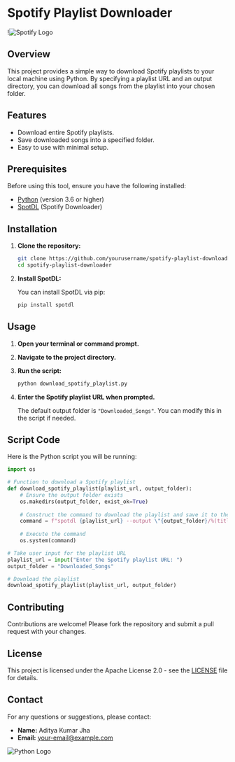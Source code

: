 
# Spotify Playlist Downloader

!![Spotify Logo](https://www.scdn.co/i/_global/open-graph-default.png)


## Overview

This project provides a simple way to download Spotify playlists to your local machine using Python. By specifying a playlist URL and an output directory, you can download all songs from the playlist into your chosen folder.

## Features

- Download entire Spotify playlists.
- Save downloaded songs into a specified folder.
- Easy to use with minimal setup.

## Prerequisites

Before using this tool, ensure you have the following installed:

- [Python](https://www.python.org/downloads/) (version 3.6 or higher)
- [SpotDL](https://github.com/spotDL/spotdl) (Spotify Downloader)

## Installation

1. **Clone the repository:**

   ```bash
   git clone https://github.com/yourusername/spotify-playlist-downloader.git
   cd spotify-playlist-downloader
   ```

2. **Install SpotDL:**

   You can install SpotDL via pip:

   ```bash
   pip install spotdl
   ```

## Usage

1. **Open your terminal or command prompt.**

2. **Navigate to the project directory.**

3. **Run the script:**

   ```python
   python download_spotify_playlist.py
   ```

4. **Enter the Spotify playlist URL when prompted.**

   The default output folder is `"Downloaded_Songs"`. You can modify this in the script if needed.

## Script Code

Here is the Python script you will be running:

```python
import os

# Function to download a Spotify playlist
def download_spotify_playlist(playlist_url, output_folder):
    # Ensure the output folder exists
    os.makedirs(output_folder, exist_ok=True)
    
    # Construct the command to download the playlist and save it to the specified folder
    command = f"spotdl {playlist_url} --output \"{output_folder}/%(title)s.%(ext)s\""
    
    # Execute the command
    os.system(command)

# Take user input for the playlist URL
playlist_url = input("Enter the Spotify playlist URL: ")
output_folder = "Downloaded_Songs"

# Download the playlist
download_spotify_playlist(playlist_url, output_folder)
```

## Contributing

Contributions are welcome! Please fork the repository and submit a pull request with your changes.

## License

This project is licensed under the Apache License 2.0 - see the [LICENSE](LICENSE) file for details.

## Contact

For any questions or suggestions, please contact:

- **Name:** Aditya Kumar Jha
- **Email:** your-email@example.com

![Python Logo](https://upload.wikimedia.org/wikipedia/commons/c/c3/Python-logo-notext.svg)
```

